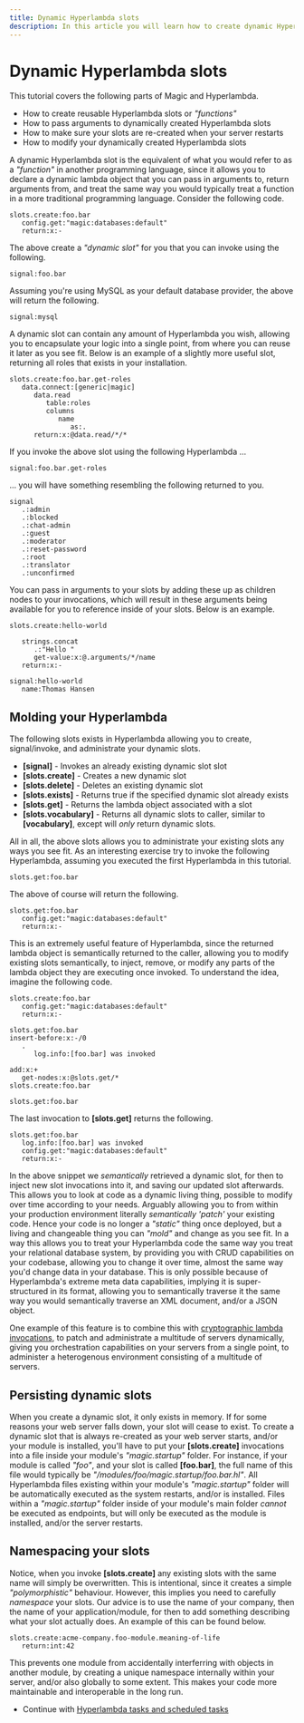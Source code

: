 ```yaml
---
title: Dynamic Hyperlambda slots
description: In this article you will learn how to create dynamic Hyperlambda slots, using nothing but Hyperlambda, for then to reuse your slots in other parts of your Hyperlambda, almost the same way a function works in a more traditional programming language.
---
```


# Dynamic Hyperlambda slots

This tutorial covers the following parts of Magic and Hyperlambda.

* How to create reusable Hyperlambda slots or _"functions"_
* How to pass arguments to dynamically created Hyperlambda slots
* How to make sure your slots are re-created when your server restarts
* How to modify your dynamically created Hyperlambda slots

A dynamic Hyperlambda slot is the equivalent of what you would refer to as a _"function"_ in another programming
language, since it allows you to declare a dynamic lambda object that you can pass in arguments to, return arguments
from, and treat the same way you would typically treat a function in a more traditional programming language. Consider the
following code.

```
slots.create:foo.bar
   config.get:"magic:databases:default"
   return:x:-
```

The above create a _"dynamic slot"_ for you that you can invoke using the following.

```
signal:foo.bar
```

Assuming you're using MySQL as your default database provider, the above will return the following.

```
signal:mysql
```

A dynamic slot can contain any amount of Hyperlambda you wish, allowing you to encapsulate your logic
into a single point, from where you can reuse it later as you see fit. Below is an example of a slightly
more useful slot, returning all roles that exists in your installation.

```
slots.create:foo.bar.get-roles
   data.connect:[generic|magic]
      data.read
         table:roles
         columns
            name
               as:.
      return:x:@data.read/*/*
```

If you invoke the above slot using the following Hyperlambda ...

```
signal:foo.bar.get-roles
```

... you will have something resembling the following returned to you.

```
signal
   .:admin
   .:blocked
   .:chat-admin
   .:guest
   .:moderator
   .:reset-password
   .:root
   .:translator
   .:unconfirmed
```

You can pass in arguments to your slots by adding these up as children nodes to your invocations,
which will result in these arguments being available for you to reference inside of your slots. Below
is an example.

```
slots.create:hello-world

   strings.concat
      .:"Hello "
      get-value:x:@.arguments/*/name
   return:x:-

signal:hello-world
   name:Thomas Hansen
```

## Molding your Hyperlambda

The following slots exists in Hyperlambda allowing you to create, signal/invoke, and administrate your
dynamic slots.

* __[signal]__ - Invokes an already existing dynamic slot slot
* __[slots.create]__ - Creates a new dynamic slot
* __[slots.delete]__ - Deletes an existing dynamic slot
* __[slots.exists]__ - Returns true if the specified dynamic slot already exists
* __[slots.get]__ - Returns the lambda object associated with a slot
* __[slots.vocabulary]__ - Returns all dynamic slots to caller, similar to **[vocabulary]**, except will _only_ return dynamic slots.

All in all, the above slots allows you to administrate your existing slots any ways you see fit. As an interesting
exercise try to invoke the following Hyperlambda, assuming you executed the first Hyperlambda in this tutorial.

```
slots.get:foo.bar
```

The above of course will return the following.

```
slots.get:foo.bar
   config.get:"magic:databases:default"
   return:x:-
```

This is an extremely useful feature of Hyperlambda, since the returned lambda object is semantically returned
to the caller, allowing you to modify existing slots semantically, to inject, remove, or modify any parts
of the lambda object they are executing once invoked. To understand the idea, imagine the following code.

```
slots.create:foo.bar
   config.get:"magic:databases:default"
   return:x:-

slots.get:foo.bar
insert-before:x:-/0
   .
      log.info:[foo.bar] was invoked

add:x:+
   get-nodes:x:@slots.get/*
slots.create:foo.bar

slots.get:foo.bar
```

The last invocation to __[slots.get]__ returns the following.

```
slots.get:foo.bar
   log.info:[foo.bar] was invoked
   config.get:"magic:databases:default"
   return:x:-
```

In the above snippet we _semantically_ retrieved a dynamic slot, for then to inject new slot invocations into it,
and saving our updated slot afterwards. This allows you to look at code as a dynamic living thing, possible to
modify over time according to your needs. Arguably allowing you to from within your
production environment literally _semantically 'patch'_ your existing code. Hence your code is no longer
a _"static"_ thing once deployed, but a living and changeable thing you can _"mold"_ and change as you see
fit. In a way this allows you to treat your Hyperlambda code the same way you treat your relational database
system, by providing you with CRUD capabilities on your codebase, allowing you to change it over time, almost the same
way you'd change data in your database. This is only possible because of Hyperlambda's extreme meta data
capabilities, implying it is super-structured in its format, allowing you to semantically traverse it the
same way you would semantically traverse an XML document, and/or a JSON object.

One example of this feature is to combine this with [cryptographic lambda invocations](/tutorials/crypto-lambda-http/),
to patch and administrate a multitude of servers dynamically, giving you orchestration capabilities on your servers
from a single point, to administer a heterogenous environment consisting of a multitude
of servers.

## Persisting dynamic slots

When you create a dynamic slot, it only exists in memory. If for some reasons your web server falls down, your
slot will cease to exist. To create a dynamic slot that is always re-created as your web server starts, and/or your
module is installed, you'll have to put your __[slots.create]__ invocations into a file inside your
module's _"magic.startup"_ folder. For instance, if your module is called _"foo"_, and your slot is
called __[foo.bar]__, the full name of this file would typically be _"/modules/foo/magic.startup/foo.bar.hl"_.
All Hyperlambda files existing within your module's _"magic.startup"_ folder will be automatically executed
as the system restarts, and/or is installed. Files within a _"magic.startup"_ folder inside of your module's
main folder _cannot_ be executed as endpoints, but will only be executed as the module is installed,
and/or the server restarts.

## Namespacing your slots

Notice, when you invoke __[slots.create]__ any existing slots with the same name will simply be overwritten.
This is intentional, since it creates a simple _"polymorphistic"_ behaviour. However, this implies you need
to carefully _namespace_ your slots. Our advice is to use the name of your company, then the name of your
application/module, for then to add something describing what your slot actually does. An example of this can
be found below.

```
slots.create:acme-company.foo-module.meaning-of-life
   return:int:42
```

This prevents one module from accidentally interferring with objects in another module, by creating a unique namespace
internally within your server, and/or also globally to some extent. This makes your code more maintainable
and interoperable in the long run.

* Continue with [Hyperlambda tasks and scheduled tasks](/tutorials/task-scheduler/)

